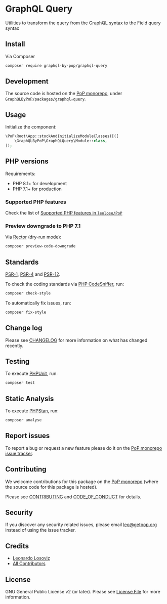 # GraphQL Query

<!--
[![Build Status][ico-travis]][link-travis]
[![Quality Score][ico-code-quality]][link-code-quality]
[![Software License][ico-license]](LICENSE.md)
[![Latest Version on Packagist][ico-version]][link-packagist]
[![Coverage Status][ico-scrutinizer]][link-scrutinizer]
[![Total Downloads][ico-downloads]][link-downloads]
-->

Utilities to transform the query from the GraphQL syntax to the Field query syntax

## Install

Via Composer

``` bash
composer require graphql-by-pop/graphql-query
```

## Development

The source code is hosted on the [PoP monorepo](https://github.com/leoloso/PoP), under [`GraphQLByPoP/packages/graphql-query`](https://github.com/leoloso/PoP/tree/master/layers/GraphQLByPoP/packages/graphql-query).

## Usage

Initialize the component:

``` php
\PoP\Root\App::stockAndInitializeModuleClasses([([
    \GraphQLByPoP\GraphQLQuery\Module::class,
]);
```

## PHP versions

Requirements:

- PHP 8.1+ for development
- PHP 7.1+ for production

### Supported PHP features

Check the list of [Supported PHP features in `leoloso/PoP`](https://github.com/leoloso/PoP/blob/master/docs/supported-php-features.md)

### Preview downgrade to PHP 7.1

Via [Rector](https://github.com/rectorphp/rector) (dry-run mode):

```bash
composer preview-code-downgrade
```

## Standards

[PSR-1](https://www.php-fig.org/psr/psr-1), [PSR-4](https://www.php-fig.org/psr/psr-4) and [PSR-12](https://www.php-fig.org/psr/psr-12).

To check the coding standards via [PHP CodeSniffer](https://github.com/squizlabs/PHP_CodeSniffer), run:

``` bash
composer check-style
```

To automatically fix issues, run:

``` bash
composer fix-style
```

## Change log

Please see [CHANGELOG](CHANGELOG.md) for more information on what has changed recently.

## Testing

To execute [PHPUnit](https://phpunit.de/), run:

``` bash
composer test
```

## Static Analysis

To execute [PHPStan](https://github.com/phpstan/phpstan), run:

``` bash
composer analyse
```

## Report issues

To report a bug or request a new feature please do it on the [PoP monorepo issue tracker](https://github.com/leoloso/PoP/issues).

## Contributing

We welcome contributions for this package on the [PoP monorepo](https://github.com/leoloso/PoP) (where the source code for this package is hosted).

Please see [CONTRIBUTING](CONTRIBUTING.md) and [CODE_OF_CONDUCT](CODE_OF_CONDUCT.md) for details.

## Security

If you discover any security related issues, please email leo@getpop.org instead of using the issue tracker.

## Credits

- [Leonardo Losoviz][link-author]
- [All Contributors][link-contributors]

## License

GNU General Public License v2 (or later). Please see [License File](LICENSE.md) for more information.

[ico-version]: https://img.shields.io/packagist/v/graphql-by-pop/graphql-query.svg?style=flat-square
[ico-license]: https://img.shields.io/badge/license-GPLv2-brightgreen.svg?style=flat-square
[ico-travis]: https://img.shields.io/travis/graphql-by-pop/graphql-query/master.svg?style=flat-square
[ico-scrutinizer]: https://img.shields.io/scrutinizer/coverage/g/graphql-by-pop/graphql-query.svg?style=flat-square
[ico-code-quality]: https://img.shields.io/scrutinizer/g/graphql-by-pop/graphql-query.svg?style=flat-square
[ico-downloads]: https://img.shields.io/packagist/dt/graphql-by-pop/graphql-query.svg?style=flat-square

[link-packagist]: https://packagist.org/packages/graphql-by-pop/graphql-query
[link-travis]: https://travis-ci.org/graphql-by-pop/graphql-query
[link-scrutinizer]: https://scrutinizer-ci.com/g/graphql-by-pop/graphql-query/code-structure
[link-code-quality]: https://scrutinizer-ci.com/g/graphql-by-pop/graphql-query
[link-downloads]: https://packagist.org/packages/graphql-by-pop/graphql-query
[link-author]: https://github.com/leoloso
[link-contributors]: ../../../../../../contributors
